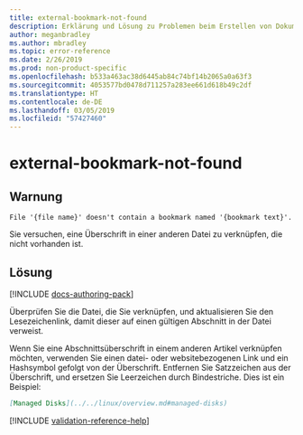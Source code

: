 ```yaml
---
title: external-bookmark-not-found
description: Erklärung und Lösung zu Problemen beim Erstellen von Dokumentationsartikeln – external-bookmark-not-found
author: meganbradley
ms.author: mbradley
ms.topic: error-reference
ms.date: 2/26/2019
ms.prod: non-product-specific
ms.openlocfilehash: b533a463ac38d6445ab84c74bf14b2065a0a63f3
ms.sourcegitcommit: 4053577bd0478d711257a283ee661d618b49c2df
ms.translationtype: HT
ms.contentlocale: de-DE
ms.lasthandoff: 03/05/2019
ms.locfileid: "57427460"
---
```

# <a name="external-bookmark-not-found"></a>external-bookmark-not-found

## <a name="warning"></a>Warnung

`File '{file name}' doesn't contain a bookmark named '{bookmark text}'.`

Sie versuchen, eine Überschrift in einer anderen Datei zu verknüpfen, die nicht vorhanden ist.

## <a name="resolution"></a>Lösung

[!INCLUDE [docs-authoring-pack](includes/docs-authoring-pack.md)]

Überprüfen Sie die Datei, die Sie verknüpfen, und aktualisieren Sie den Lesezeichenlink, damit dieser auf einen gültigen Abschnitt in der Datei verweist.

Wenn Sie eine Abschnittsüberschrift in einem anderen Artikel verknüpfen möchten, verwenden Sie einen datei- oder websitebezogenen Link und ein Hashsymbol gefolgt von der Überschrift. Entfernen Sie Satzzeichen aus der Überschrift, und ersetzen Sie Leerzeichen durch Bindestriche. Dies ist ein Beispiel:

```markdown
[Managed Disks](../../linux/overview.md#managed-disks)
```

<!--make sure to add this file to your includes folder and verify the path-->
[!INCLUDE [validation-reference-help](includes/validation-reference-help.md)]
